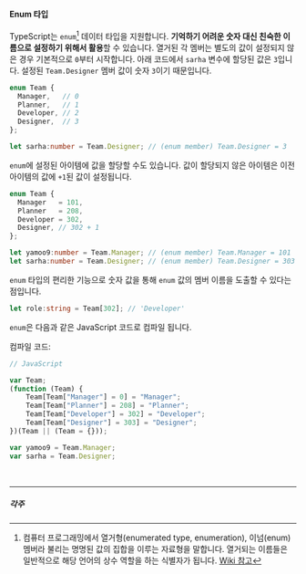 #### Enum 타입

TypeScript는 `enum`[^1] 데이터 타입을 지원합니다. **기억하기 어려운 숫자 대신 친숙한 이름으로 설정하기 위해서 활용**할 수 있습니다.
열거된 각 멤버는 별도의 값이 설정되지 않은 경우 기본적으로 `0`부터 시작합니다. 아래 코드에서 `sarha` 변수에 할당된 값은 `3`입니다.
설정된 `Team.Designer` 멤버 값이 숫자 `3`이기 때문입니다.

```ts
enum Team {
  Manager,   // 0
  Planner,   // 1
  Developer, // 2
  Designer,  // 3
};

let sarha:number = Team.Designer; // (enum member) Team.Designer = 3
```

`enum`에 설정된 아이템에 값을 할당할 수도 있습니다. 값이 할당되지 않은 아이템은 이전 아이템의 값에 `+1`된 값이 설정됩니다.

```ts
enum Team {
  Manager   = 101,
  Planner   = 208,
  Developer = 302,
  Designer, // 302 + 1
};

let yamoo9:number = Team.Manager; // (enum member) Team.Manager = 101
let sarha:number = Team.Designer; // (enum member) Team.Designer = 303
```

`enum` 타입의 편리한 기능으로 숫자 값을 통해 `enum` 값의 멤버 이름을 도출할 수 있다는 점입니다.

```ts
let role:string = Team[302]; // 'Developer'
```

`enum`은 다음과 같은 JavaScript 코드로 컴파일 됩니다.

컴파일 코드:
```js
// JavaScript

var Team;
(function (Team) {
    Team[Team["Manager"] = 0] = "Manager";
    Team[Team["Planner"] = 208] = "Planner";
    Team[Team["Developer"] = 302] = "Developer";
    Team[Team["Designer"] = 303] = "Designer";
})(Team || (Team = {}));

var yamoo9 = Team.Manager;
var sarha = Team.Designer;
```

<!-- 링크 -->
[1]: https://ko.wikipedia.org/wiki/%EC%97%B4%EA%B1%B0%ED%98%95

<br>

---

##### 각주

[^1]: 컴퓨터 프로그래밍에서 열거형(enumerated type, enumeration), 이넘(enum) 멤버라 불리는 명명된 값의 집합을 이루는 자료형을 말합니다. 열거되는 이름들은 일반적으로 해당 언어의 상수 역할을 하는 식별자가 됩니다. [Wiki 참고][1]
